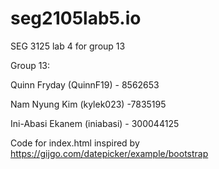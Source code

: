 # seg2105lab5.io
SEG 3125 lab 4 for group 13

Group 13:

Quinn Fryday (QuinnF19) - 8562653

Nam Nyung Kim (kylek023) -7835195

Ini-Abasi Ekanem (iniabasi) - 300044125

Code for index.html inspired by https://gijgo.com/datepicker/example/bootstrap

